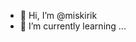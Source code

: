 - 👋 Hi, I’m @miskirik
- 🌱 I’m currently learning ...
<!---
miskirik/miskirik is a ✨ special ✨ repository because its `README.md` (this file) appears on your GitHub profile.
You can click the Preview link to take a look at your changes.
--->
